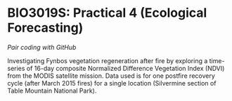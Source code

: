 # BIO3019S: Practical 4 (Ecological Forecasting) 

_Pair coding with GitHub_

Investigating Fynbos vegetation regeneration after fire by exploring a time-series of 16-day composite Normalized Difference Vegetation Index (NDVI) from the MODIS satellite mission. Data used is for one postfire recovery cycle (after March 2015 fires) for a single location (Silvermine section of Table Mountain National Park). 
